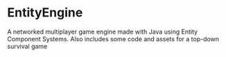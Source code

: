 EntityEngine
=========================

A networked multiplayer game engine made with Java using Entity Component Systems.
Also includes some code and assets for a top-down survival game
